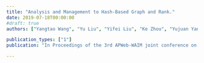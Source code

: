 ```yaml
---
title: "Analysis and Management to Hash-Based Graph and Rank."
date: 2019-07-18T00:00:00
#draft: true
authors: ["Yangtao Wang", "Yu Liu", "Yifei Liu", "Ke Zhou", "Yujuan Yang", "Jiangfeng Zeng", "Xiaodong Xu", "Zhili Xiao"]

publication_types: ["1"]
publication: "In Proceedings of the 3rd APWeb-WAIM joint conference on Web and Big Data (APWeb-WAIM), Chengdu, China."

---
```


